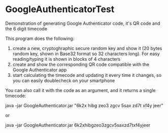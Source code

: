 # GoogleAuthenticatorTest
Demonstration of generating Google Authenticator code, it's QR code and the 6 digit timecode

This program does the following:
1. create a new, cryptoghraphic secure random key and show it (20 bytes random key, shown in Base32 format so 32 characters long). For easy reading/typing it is shown in blocks of 4 characters
2. create and show the corresponding QR code compatible with the Google Authenticator app
3. start calculating the timecode and updating it every time it changes, so you can easily doublecheck on your smartphone

You can also call it with the code as an argument, and it returns a single timecode:

java -jar GoogleAuthenticator.jar "6k2x hibg zeo3 zgcv 5sax zd7t xf4y jeer"

or

java -jar GoogleAuthenticator.jar 6k2xhibgzeo3zgcv5saxzd7txf4yjeer